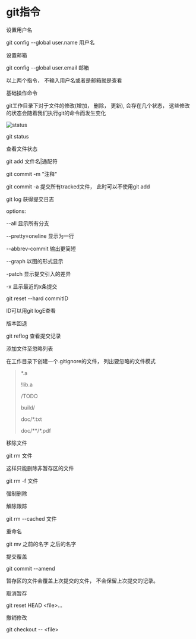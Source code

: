 # git指令

设置用户名

git config --global user.name 用户名

设置邮箱

git config --global user.email 邮箱



以上两个指令， 不输入用户名或者是邮箱就是查看



基础操作命令

git工作目录下对于文件的修改(增加， 删除， 更新), 会存在几个状态， 这些修改的状态会随着我们执行git的命令而发生变化

![status](F:\E盘\编程学习\git\status.png)

git status

查看文件状态



git add 文件名|通配符



git commit -m "注释"

git commit -a 提交所有tracked文件， 此时可以不使用git add



git log 获得提交日志

options:

--all 显示所有分支

--pretty=oneline 显示为一行

--abbrev-commit 输出更简短

--graph 以图的形式显示

-patch 显示提交引入的差异

-x 显示最近的x条提交



git reset --hard commitID

ID可以用git logE查看

版本回退



git reflog 查看提交记录



添加文件至忽略列表

在工作目录下创建一个.gitignore的文件， 列出要忽略的文件模式

>*.a
>
>!lib.a
>
>/TODO
>
>build/
>
>doc/*.txt
>
>doc/**/*.pdf





移除文件

git rm 文件

这样只能删除非暂存区的文件

git rm -f 文件

强制删除



解除跟踪

git rm --cached 文件



重命名

git mv 之前的名字 之后的名字



提交覆盖

git commit --amend

暂存区的文件会覆盖上次提交的文件， 不会保留上次提交的记录。



取消暂存

git reset HEAD \<file>...



撤销修改

git checkout -- \<file>